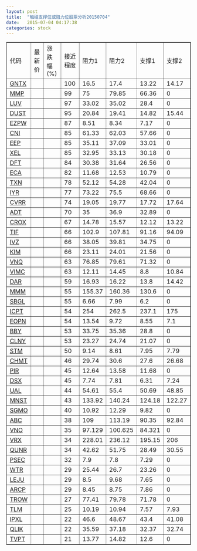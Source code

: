 ```yaml
---
layout: post
title:  "触碰支撑位或阻力位股票分析20150704"
date:   2015-07-04 04:17:38
categories: stock
---
```

<script type="text/javascript">
var stockList = []
stockList.push('gb_gntx');
stockList.push('gb_mmp');
stockList.push('gb_luv');
stockList.push('gb_dust');
stockList.push('gb_ezpw');
stockList.push('gb_cni');
stockList.push('gb_eep');
stockList.push('gb_xel');
stockList.push('gb_dft');
stockList.push('gb_eca');
stockList.push('gb_txn');
stockList.push('gb_iyr');
stockList.push('gb_cvrr');
stockList.push('gb_adt');
stockList.push('gb_crox');
stockList.push('gb_tif');
stockList.push('gb_ivz');
stockList.push('gb_kim');
stockList.push('gb_vnq');
stockList.push('gb_vimc');
stockList.push('gb_dar');
stockList.push('gb_mmm');
stockList.push('gb_sbgl');
stockList.push('gb_icpt');
stockList.push('gb_eopn');
stockList.push('gb_bby');
stockList.push('gb_clny');
stockList.push('gb_stm');
stockList.push('gb_chmt');
stockList.push('gb_pir');
stockList.push('gb_dsx');
stockList.push('gb_ual');
stockList.push('gb_mnst');
stockList.push('gb_sgmo');
stockList.push('gb_abc');
stockList.push('gb_vno');
stockList.push('gb_vrx');
stockList.push('gb_qunr');
stockList.push('gb_psec');
stockList.push('gb_wtr');
stockList.push('gb_leju');
stockList.push('gb_arcp');
stockList.push('gb_trow');
stockList.push('gb_tlm');
stockList.push('gb_ipxl');
stockList.push('gb_qlik');
stockList.push('gb_tvpt');
</script>
<table border="1">
 <tr>
 <td>代码</td>
 <td>最新价</td>
 <td>涨跌幅(%)</td>
 <td>接近程度</td>
 <td>阻力1</td>
 <td>阻力2</td>
 <td>支撑1</td>
 <td>支撑2</td>
</tr>
  <tr id="gntx" class="red">
  <td><a href="http://stock.finance.sina.com.cn/usstock/quotes/GNTX.html" target="_blank">GNTX</a></td><td></td><td></td><td>100</td><td>16.5</td><td>17.4</td><td>13.22</td><td>14.17</td></tr>
  <tr id="mmp" class="red">
  <td><a href="http://stock.finance.sina.com.cn/usstock/quotes/MMP.html" target="_blank">MMP</a></td><td></td><td></td><td>99</td><td>75</td><td>79.85</td><td>66.36</td><td>0</td></tr>
  <tr id="luv" class="red">
  <td><a href="http://stock.finance.sina.com.cn/usstock/quotes/LUV.html" target="_blank">LUV</a></td><td></td><td></td><td>97</td><td>33.02</td><td>35.02</td><td>28.4</td><td>0</td></tr>
  <tr id="dust" class="red">
  <td><a href="http://stock.finance.sina.com.cn/usstock/quotes/DUST.html" target="_blank">DUST</a></td><td></td><td></td><td>95</td><td>20.84</td><td>19.41</td><td>14.82</td><td>15.44</td></tr>
  <tr id="ezpw" class="green">
  <td><a href="http://stock.finance.sina.com.cn/usstock/quotes/EZPW.html" target="_blank">EZPW</a></td><td></td><td></td><td>87</td><td>8.51</td><td>8.34</td><td>7.17</td><td>0</td></tr>
  <tr id="cni" class="green">
  <td><a href="http://stock.finance.sina.com.cn/usstock/quotes/CNI.html" target="_blank">CNI</a></td><td></td><td></td><td>85</td><td>61.33</td><td>62.03</td><td>57.66</td><td>0</td></tr>
  <tr id="eep" class="green">
  <td><a href="http://stock.finance.sina.com.cn/usstock/quotes/EEP.html" target="_blank">EEP</a></td><td></td><td></td><td>85</td><td>35.11</td><td>37.09</td><td>33.01</td><td>0</td></tr>
  <tr id="xel" class="red">
  <td><a href="http://stock.finance.sina.com.cn/usstock/quotes/XEL.html" target="_blank">XEL</a></td><td></td><td></td><td>85</td><td>32.95</td><td>33.13</td><td>30.18</td><td>0</td></tr>
  <tr id="dft" class="red">
  <td><a href="http://stock.finance.sina.com.cn/usstock/quotes/DFT.html" target="_blank">DFT</a></td><td></td><td></td><td>84</td><td>30.38</td><td>31.64</td><td>26.56</td><td>0</td></tr>
  <tr id="eca" class="green">
  <td><a href="http://stock.finance.sina.com.cn/usstock/quotes/ECA.html" target="_blank">ECA</a></td><td></td><td></td><td>82</td><td>11.68</td><td>12.53</td><td>10.79</td><td>0</td></tr>
  <tr id="txn" class="red">
  <td><a href="http://stock.finance.sina.com.cn/usstock/quotes/TXN.html" target="_blank">TXN</a></td><td></td><td></td><td>78</td><td>52.12</td><td>54.28</td><td>42.04</td><td>0</td></tr>
  <tr id="iyr" class="red">
  <td><a href="http://stock.finance.sina.com.cn/usstock/quotes/IYR.html" target="_blank">IYR</a></td><td></td><td></td><td>77</td><td>73.22</td><td>75.5</td><td>68.66</td><td>0</td></tr>
  <tr id="cvrr" class="red">
  <td><a href="http://stock.finance.sina.com.cn/usstock/quotes/CVRR.html" target="_blank">CVRR</a></td><td></td><td></td><td>74</td><td>19.05</td><td>19.77</td><td>17.72</td><td>17.64</td></tr>
  <tr id="adt" class="green">
  <td><a href="http://stock.finance.sina.com.cn/usstock/quotes/ADT.html" target="_blank">ADT</a></td><td></td><td></td><td>70</td><td>35</td><td>36.9</td><td>32.89</td><td>0</td></tr>
  <tr id="crox" class="red">
  <td><a href="http://stock.finance.sina.com.cn/usstock/quotes/CROX.html" target="_blank">CROX</a></td><td></td><td></td><td>67</td><td>14.78</td><td>15.57</td><td>12.12</td><td>13.22</td></tr>
  <tr id="tif" class="green">
  <td><a href="http://stock.finance.sina.com.cn/usstock/quotes/TIF.html" target="_blank">TIF</a></td><td></td><td></td><td>66</td><td>102.9</td><td>107.81</td><td>91.16</td><td>94.09</td></tr>
  <tr id="ivz" class="red">
  <td><a href="http://stock.finance.sina.com.cn/usstock/quotes/IVZ.html" target="_blank">IVZ</a></td><td></td><td></td><td>66</td><td>38.05</td><td>39.81</td><td>34.75</td><td>0</td></tr>
  <tr id="kim" class="red">
  <td><a href="http://stock.finance.sina.com.cn/usstock/quotes/KIM.html" target="_blank">KIM</a></td><td></td><td></td><td>66</td><td>23.11</td><td>24.01</td><td>21.56</td><td>0</td></tr>
  <tr id="vnq" class="red">
  <td><a href="http://stock.finance.sina.com.cn/usstock/quotes/VNQ.html" target="_blank">VNQ</a></td><td></td><td></td><td>63</td><td>76.85</td><td>79.61</td><td>71.32</td><td>0</td></tr>
  <tr id="vimc" class="green">
  <td><a href="http://stock.finance.sina.com.cn/usstock/quotes/VIMC.html" target="_blank">VIMC</a></td><td></td><td></td><td>63</td><td>12.11</td><td>14.45</td><td>8.8</td><td>10.84</td></tr>
  <tr id="dar" class="green">
  <td><a href="http://stock.finance.sina.com.cn/usstock/quotes/DAR.html" target="_blank">DAR</a></td><td></td><td></td><td>59</td><td>16.93</td><td>16.22</td><td>13.8</td><td>14.42</td></tr>
  <tr id="mmm" class="green">
  <td><a href="http://stock.finance.sina.com.cn/usstock/quotes/MMM.html" target="_blank">MMM</a></td><td></td><td></td><td>55</td><td>155.37</td><td>160.36</td><td>130.6</td><td>0</td></tr>
  <tr id="sbgl" class="red">
  <td><a href="http://stock.finance.sina.com.cn/usstock/quotes/SBGL.html" target="_blank">SBGL</a></td><td></td><td></td><td>55</td><td>6.66</td><td>7.99</td><td>6.2</td><td>0</td></tr>
  <tr id="icpt" class="green">
  <td><a href="http://stock.finance.sina.com.cn/usstock/quotes/ICPT.html" target="_blank">ICPT</a></td><td></td><td></td><td>54</td><td>254</td><td>262.5</td><td>237.1</td><td>175</td></tr>
  <tr id="eopn" class="green">
  <td><a href="http://stock.finance.sina.com.cn/usstock/quotes/EOPN.html" target="_blank">EOPN</a></td><td></td><td></td><td>54</td><td>13.54</td><td>9.72</td><td>8.55</td><td>7.1</td></tr>
  <tr id="bby" class="red">
  <td><a href="http://stock.finance.sina.com.cn/usstock/quotes/BBY.html" target="_blank">BBY</a></td><td></td><td></td><td>53</td><td>33.75</td><td>35.36</td><td>28.8</td><td>0</td></tr>
  <tr id="clny" class="red">
  <td><a href="http://stock.finance.sina.com.cn/usstock/quotes/CLNY.html" target="_blank">CLNY</a></td><td></td><td></td><td>53</td><td>23.27</td><td>24.74</td><td>21.07</td><td>0</td></tr>
  <tr id="stm" class="green">
  <td><a href="http://stock.finance.sina.com.cn/usstock/quotes/STM.html" target="_blank">STM</a></td><td></td><td></td><td>50</td><td>9.14</td><td>8.61</td><td>7.95</td><td>7.79</td></tr>
  <tr id="chmt" class="green">
  <td><a href="http://stock.finance.sina.com.cn/usstock/quotes/CHMT.html" target="_blank">CHMT</a></td><td></td><td></td><td>46</td><td>29.74</td><td>30.6</td><td>27.6</td><td>26.68</td></tr>
  <tr id="pir" class="red">
  <td><a href="http://stock.finance.sina.com.cn/usstock/quotes/PIR.html" target="_blank">PIR</a></td><td></td><td></td><td>45</td><td>12.64</td><td>13.58</td><td>11.68</td><td>0</td></tr>
  <tr id="dsx" class="green">
  <td><a href="http://stock.finance.sina.com.cn/usstock/quotes/DSX.html" target="_blank">DSX</a></td><td></td><td></td><td>45</td><td>7.74</td><td>7.81</td><td>6.31</td><td>7.24</td></tr>
  <tr id="ual" class="green">
  <td><a href="http://stock.finance.sina.com.cn/usstock/quotes/UAL.html" target="_blank">UAL</a></td><td></td><td></td><td>44</td><td>54.61</td><td>55.4</td><td>50.69</td><td>48.85</td></tr>
  <tr id="mnst" class="red">
  <td><a href="http://stock.finance.sina.com.cn/usstock/quotes/MNST.html" target="_blank">MNST</a></td><td></td><td></td><td>43</td><td>133.92</td><td>140.24</td><td>124.18</td><td>122.27</td></tr>
  <tr id="sgmo" class="green">
  <td><a href="http://stock.finance.sina.com.cn/usstock/quotes/SGMO.html" target="_blank">SGMO</a></td><td></td><td></td><td>40</td><td>10.92</td><td>12.29</td><td>9.82</td><td>0</td></tr>
  <tr id="abc" class="red">
  <td><a href="http://stock.finance.sina.com.cn/usstock/quotes/ABC.html" target="_blank">ABC</a></td><td></td><td></td><td>38</td><td>109</td><td>113.19</td><td>90.35</td><td>92.84</td></tr>
  <tr id="vno" class="red">
  <td><a href="http://stock.finance.sina.com.cn/usstock/quotes/VNO.html" target="_blank">VNO</a></td><td></td><td></td><td>35</td><td>97.129</td><td>100.625</td><td>84.321</td><td>0</td></tr>
  <tr id="vrx" class="green">
  <td><a href="http://stock.finance.sina.com.cn/usstock/quotes/VRX.html" target="_blank">VRX</a></td><td></td><td></td><td>34</td><td>228.01</td><td>236.12</td><td>195.15</td><td>206</td></tr>
  <tr id="qunr" class="red">
  <td><a href="http://stock.finance.sina.com.cn/usstock/quotes/QUNR.html" target="_blank">QUNR</a></td><td></td><td></td><td>34</td><td>42.62</td><td>51.75</td><td>28.49</td><td>30.55</td></tr>
  <tr id="psec" class="green">
  <td><a href="http://stock.finance.sina.com.cn/usstock/quotes/PSEC.html" target="_blank">PSEC</a></td><td></td><td></td><td>32</td><td>7.9</td><td>7.8</td><td>7.29</td><td>0</td></tr>
  <tr id="wtr" class="red">
  <td><a href="http://stock.finance.sina.com.cn/usstock/quotes/WTR.html" target="_blank">WTR</a></td><td></td><td></td><td>29</td><td>25.44</td><td>26.7</td><td>23.26</td><td>0</td></tr>
  <tr id="leju" class="red">
  <td><a href="http://stock.finance.sina.com.cn/usstock/quotes/LEJU.html" target="_blank">LEJU</a></td><td></td><td></td><td>29</td><td>8.5</td><td>9.68</td><td>7.65</td><td>0</td></tr>
  <tr id="arcp" class="red">
  <td><a href="http://stock.finance.sina.com.cn/usstock/quotes/ARCP.html" target="_blank">ARCP</a></td><td></td><td></td><td>29</td><td>8.45</td><td>8.75</td><td>7.86</td><td>0</td></tr>
  <tr id="trow" class="red">
  <td><a href="http://stock.finance.sina.com.cn/usstock/quotes/TROW.html" target="_blank">TROW</a></td><td></td><td></td><td>27</td><td>77.41</td><td>79.78</td><td>71.78</td><td>0</td></tr>
  <tr id="tlm" class="green">
  <td><a href="http://stock.finance.sina.com.cn/usstock/quotes/TLM.html" target="_blank">TLM</a></td><td></td><td></td><td>25</td><td>10.19</td><td>10.94</td><td>7.57</td><td>7.93</td></tr>
  <tr id="ipxl" class="red">
  <td><a href="http://stock.finance.sina.com.cn/usstock/quotes/IPXL.html" target="_blank">IPXL</a></td><td></td><td></td><td>22</td><td>46.6</td><td>48.67</td><td>43.4</td><td>41.08</td></tr>
  <tr id="qlik" class="green">
  <td><a href="http://stock.finance.sina.com.cn/usstock/quotes/QLIK.html" target="_blank">QLIK</a></td><td></td><td></td><td>22</td><td>35.59</td><td>37.18</td><td>32.37</td><td>32.74</td></tr>
  <tr id="tvpt" class="red">
  <td><a href="http://stock.finance.sina.com.cn/usstock/quotes/TVPT.html" target="_blank">TVPT</a></td><td></td><td></td><td>21</td><td>13.77</td><td>14.82</td><td>12.6</td><td>0</td></tr>
</table>
